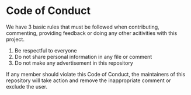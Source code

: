 # Code of Conduct

We have 3 basic rules that must be followed when contributing, commenting,
providing feedback or doing any other acitivities with this project.

1. Be respectful to everyone
2. Do not share personal information in any file or comment
3. Do not make any advertisement in this repository

If any member should violate this Code of Conduct, the maintainers of this repository will take action and remove the inappropriate comment or exclude the user.
